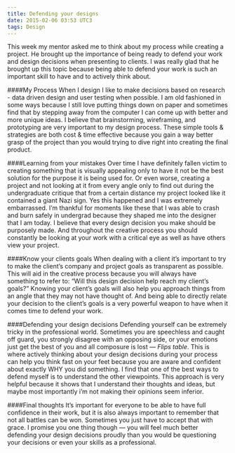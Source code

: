 ```yaml
---
title: Defending your designs
date: 2015-02-06 03:53 UTC3
tags: Design
---
```


This week my mentor asked me to think about my process while creating a project. He brought up the importance of being ready to defend your work and design decisions when presenting to clients. I was really glad that he brought up this topic because being able to defend your work is such an important skill to have and to actively think about.

####My Process
When I design I like to make decisions based on research - data driven design and user testing when possible. I am old fashioned in some ways because I still love putting things down on paper and sometimes find that by stepping away from the computer I can come up with better and more unique ideas. I believe that brainstorming, wireframing, and prototyping are very important to my design process. These simple tools & strategies are both cost & time effective because you gain a way better grasp of the project than you would trying to dive right into creating the final product.

####Learning from your mistakes
Over time I have definitely fallen victim to creating something that is visually appealing only to have it not be the best solution for the purpose it is being used for. Or even worse, creating a project and not looking at it from every angle only to find out during the undergraduate critique that from a certain distance my project looked like it contained a giant Nazi sign. Yes this happened and I was extremely embarrassed. I’m thankful for moments like these that I was able to crash and burn safely in undergrad because they shaped me into the designer that I am today. I believe that every design decision you make should be purposely made.  And throughout the creative process you should constantly be looking at your work with a critical eye as well as have others view your project.

####Know your clients goals
When dealing with a client it’s important to try to make the client’s company and project goals as transparent as possible. This will aid in the creative process because you will always have something to refer to:
“Will this design decision help reach my client’s goals?” Knowing your client’s goals will also help you approach things from an angle that they may not have thought of. And being able to directly relate your decision to the client’s goals is a very powerful weapon to have when it comes time to defend your work.

####Defending your design decisions
Defending yourself can be extremely tricky in the professional world. Sometimes you are speechless and caught off guard, you strongly disagree with an opposing side, or your emotions just get the best of you and all composure is lost — *Flips table*. This is where actively thinking about your design decisions during your process can help you think fast on your feet because you are aware and confident about exactly WHY you did something. I find that one of the best ways to defend myself is to understand the other viewpoints. This approach is very helpful because it shows that I understand their thoughts and ideas, but maybe most importantly i’m not making their opinions seem inferior.

####Final thoughts
It’s important for everyone to be able to have full confidence in their work, but it is also always important to remember that not all battles can be won. Sometimes you just have to accept that with grace. I promise you one thing though — you will feel much better defending your design decisions proudly than you would be questioning your decisions or even your skills as a professional.
